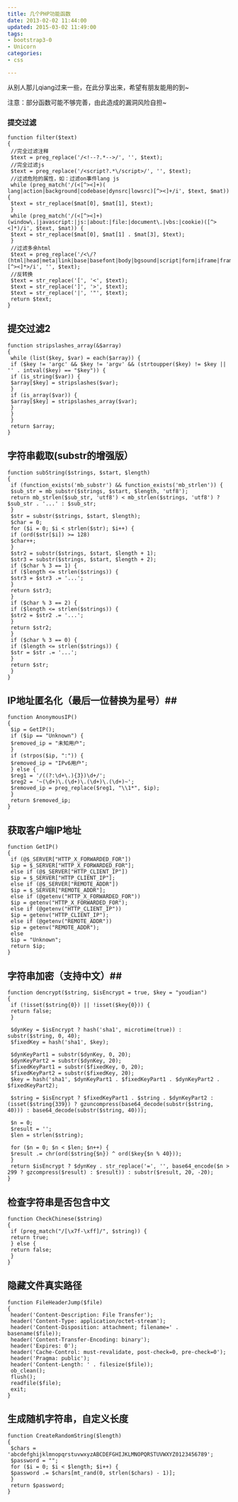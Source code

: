 ```yaml
---
title: 几个PHP功能函数
date: 2013-02-02 11:44:00
updated: 2015-03-02 11:49:00
tags: 
- bootstrap3-0
- Unicorn
categories: 
- css

---
```

从别人那儿qiang过来一些，在此分享出来，希望有朋友能用的到~

注意：部分函数可能不够完善，由此造成的漏洞风险自担~


<!--more-->


### 提交过滤 ##

    function filter($text)
    {
     //完全过滤注释
     $text = preg_replace('/<!--?.*-->/', '', $text);
     //完全过滤js
     $text = preg_replace('/<script?.*\/script>/', '', $text);
     //过滤危险的属性，如：过滤on事件lang js
     while (preg_match('/(<[^><]+)( lang|action|background|codebase|dynsrc|lowsrc)[^><]+/i', $text, $mat)) {
     $text = str_replace($mat[0], $mat[1], $text);
     }
     while (preg_match('/(<[^><]+)(window\.|javascript:|js:|about:|file:|document\.|vbs:|cookie)([^><]*)/i', $text, $mat)) {
     $text = str_replace($mat[0], $mat[1] . $mat[3], $text);
     }
     //过滤多余html
     $text = preg_replace('/<\/?(html|head|meta|link|base|basefont|body|bgsound|script|form|iframe|frame|frameset|applet|id|ilayer|layer|name|script|xml)[^><]*>/i', '', $text);
     //反转换
     $text = str_replace('[', '<', $text);
     $text = str_replace(']', '>', $text);
     $text = str_replace('|', '"', $text);
     return $text;
    }

## 提交过滤2 ##

    function stripslashes_array(&$array)
    {
     while (list($key, $var) = each($array)) {
     if ($key != 'argc' && $key != 'argv' && (strtoupper($key) != $key || '' . intval($key) == "$key")) {
     if (is_string($var)) {
     $array[$key] = stripslashes($var);
     }
     if (is_array($var)) {
     $array[$key] = stripslashes_array($var);
     }
     }
     }
     return $array;
    }

## 字符串截取(substr的增强版） ##

    function subString($strings, $start, $length)
    {
     if (function_exists('mb_substr') && function_exists('mb_strlen')) {
     $sub_str = mb_substr($strings, $start, $length, 'utf8');
     return mb_strlen($sub_str, 'utf8') < mb_strlen($strings, 'utf8') ? $sub_str . '...' : $sub_str;
     }
     $str = substr($strings, $start, $length);
     $char = 0;
     for ($i = 0; $i < strlen($str); $i++) {
     if (ord($str[$i]) >= 128)
     $char++;
     }
     $str2 = substr($strings, $start, $length + 1);
     $str3 = substr($strings, $start, $length + 2);
     if ($char % 3 == 1) {
     if ($length <= strlen($strings)) {
     $str3 = $str3 .= '...';
     }
     return $str3;
     }
     if ($char % 3 == 2) {
     if ($length <= strlen($strings)) {
     $str2 = $str2 .= '...';
     }
     return $str2;
     }
     if ($char % 3 == 0) {
     if ($length <= strlen($strings)) {
     $str = $str .= '...';
     }
     return $str;
     }
    }

## IP地址匿名化（最后一位替换为星号）##

    function AnonymousIP() 
    {
     $ip = GetIP();
     if ($ip == "Unknown") {
     $removed_ip = "未知用户";
     }
     if (strpos($ip, ":")) {
     $removed_ip = "IPv6用户";
     } else {
     $reg1 = '/((?:\d+\.){3})\d+/';
     $reg2 = '~(\d+)\.(\d+)\.(\d+)\.(\d+)~';
     $removed_ip = preg_replace($reg1, "\\1*", $ip);
     }
     return $removed_ip;
    }

## 获取客户端IP地址 ##

    function GetIP()
    {
     if (@$_SERVER["HTTP_X_FORWARDED_FOR"])
     $ip = $_SERVER["HTTP_X_FORWARDED_FOR"];
     else if (@$_SERVER["HTTP_CLIENT_IP"])
     $ip = $_SERVER["HTTP_CLIENT_IP"];
     else if (@$_SERVER["REMOTE_ADDR"])
     $ip = $_SERVER["REMOTE_ADDR"];
     else if (@getenv("HTTP_X_FORWARDED_FOR"))
     $ip = getenv("HTTP_X_FORWARDED_FOR");
     else if (@getenv("HTTP_CLIENT_IP"))
     $ip = getenv("HTTP_CLIENT_IP");
     else if (@getenv("REMOTE_ADDR"))
     $ip = getenv("REMOTE_ADDR");
     else
     $ip = "Unknown";
     return $ip;
    }

## 字符串加密（支持中文）##

    function dencrypt($string, $isEncrypt = true, $key = "youdian")
    {
     if (!isset($string{0}) || !isset($key{0})) {
     return false;
     }
     
     $dynKey = $isEncrypt ? hash('sha1', microtime(true)) : substr($string, 0, 40);
     $fixedKey = hash('sha1', $key);
     
     $dynKeyPart1 = substr($dynKey, 0, 20);
     $dynKeyPart2 = substr($dynKey, 20);
     $fixedKeyPart1 = substr($fixedKey, 0, 20);
     $fixedKeyPart2 = substr($fixedKey, 20);
     $key = hash('sha1', $dynKeyPart1 . $fixedKeyPart1 . $dynKeyPart2 . $fixedKeyPart2);
     
     $string = $isEncrypt ? $fixedKeyPart1 . $string . $dynKeyPart2 : (isset($string{339}) ? gzuncompress(base64_decode(substr($string, 40))) : base64_decode(substr($string, 40)));
     
     $n = 0;
     $result = '';
     $len = strlen($string);
     
     for ($n = 0; $n < $len; $n++) {
     $result .= chr(ord($string{$n}) ^ ord($key{$n % 40}));
     }
     return $isEncrypt ? $dynKey . str_replace('=', '', base64_encode($n > 299 ? gzcompress($result) : $result)) : substr($result, 20, -20);
    }

## 检查字符串是否包含中文 ##

    function CheckChinese($string)
    {
     if (preg_match("/[\x7f-\xff]/", $string)) {
     return true;
     } else {
     return false;
     }
    }

## 隐藏文件真实路径 ##

    function FileHeaderJump($file)
    {
     header('Content-Description: File Transfer');
     header('Content-Type: application/octet-stream');
     header('Content-Disposition: attachment; filename=' . basename($file));
     header('Content-Transfer-Encoding: binary');
     header('Expires: 0');
     header('Cache-Control: must-revalidate, post-check=0, pre-check=0');
     header('Pragma: public');
     header('Content-Length: ' . filesize($file));
     ob_clean();
     flush();
     readfile($file);
     exit;
    }

## 生成随机字符串，自定义长度 ##

    function CreateRandomString($length)
    {
     $chars = 'abcdefghijklmnopqrstuvwxyzABCDEFGHIJKLMNOPQRSTUVWXYZ0123456789';
     $password = "";
     for ($i = 0; $i < $length; $i++) {
     $password .= $chars[mt_rand(0, strlen($chars) - 1)];
     }
     return $password;
    }